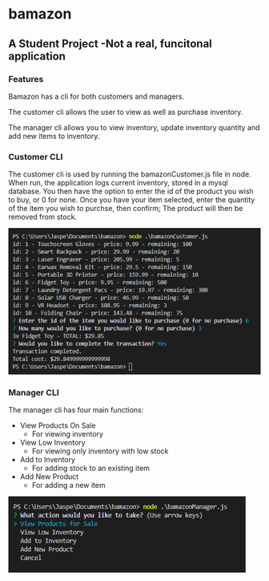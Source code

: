 # bamazon
## A Student Project -Not a real, funcitonal application

### Features

Bamazon has a cli for both customers and managers.

The customer cli allows the user to view as well as purchase inventory.

The manager cli allows you to view inventory, update inventory quantity and add new items to inventory.

### Customer CLI

The customer cli is used by running the bamazonCustomer.js file in node. When run, the application logs current inventory, stored in a mysql database. You then have the option to enter the id of the product you wish to buy, or 0 for none. Once you have your item selected, enter the quantity of the item you wish to purchse, then confirm; The product will then be removed from stock.

![Customer CLI](/images/bamazonCustomer.png)

### Manager CLI

The manager cli has four main functions:
  * View Products On Sale
    - For viewing inventory
  * View Low Inventory
    - For viewing only inventory with low stock
  * Add to Inventory
    - For adding stock to an existing item
  * Add New Product
    - For adding a new item
    
![Manager CLI](/images/bamazonManager.png)
